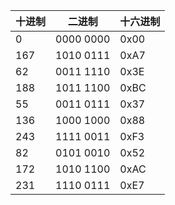十进制 | 二进制  |十六进制
------|--------|-------
0	| 0000 0000 | 0x00
167	| 1010 0111	| 0xA7
62	| 0011 1110	| 0x3E
188	| 1011 1100	| 0xBC
55	| 0011 0111	| 0x37
136	| 1000 1000	| 0x88
243	| 1111 0011	| 0xF3
82	| 0101 0010	| 0x52
172	| 1010 1100	| 0xAC
231	| 1110 0111	| 0xE7
